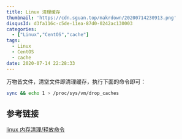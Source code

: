 ```yaml
---
title: Linux 清理缓存
thumbnail: 'https://cdn.sguan.top/makrdown/20200714230913.png'
disqusId: d3fa116c-c5de-11ea-87d0-0242ac130003
categories:
  - ["Linux","CentOS","cache"]
tags:
  - Linux
  - CentOS
  - cache
date: 2020-07-14 22:28:33
---
```


万物皆文件，清空文件即清理缓存，执行下面的命令即可：

<!-- more -->

```bash
sync && echo 1 > /proc/sys/vm/drop_caches
```

## 参考链接

[linux 内存清理/释放命令](https://www.cnblogs.com/52linux/archive/2012/03/08/2385399.html)